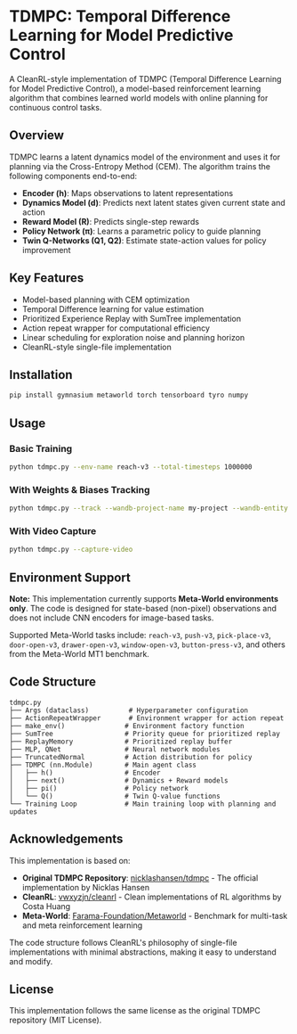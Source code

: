 # TDMPC: Temporal Difference Learning for Model Predictive Control

A CleanRL-style implementation of TDMPC (Temporal Difference Learning for Model Predictive Control), a model-based reinforcement learning algorithm that combines learned world models with online planning for continuous control tasks.

## Overview

TDMPC learns a latent dynamics model of the environment and uses it for planning via the Cross-Entropy Method (CEM). The algorithm trains the following components end-to-end:

- **Encoder (h)**: Maps observations to latent representations
- **Dynamics Model (d)**: Predicts next latent states given current state and action
- **Reward Model (R)**: Predicts single-step rewards
- **Policy Network (π)**: Learns a parametric policy to guide planning
- **Twin Q-Networks (Q1, Q2)**: Estimate state-action values for policy improvement

## Key Features

- Model-based planning with CEM optimization
- Temporal Difference learning for value estimation
- Prioritized Experience Replay with SumTree implementation
- Action repeat wrapper for computational efficiency
- Linear scheduling for exploration noise and planning horizon
- CleanRL-style single-file implementation

## Installation

```bash
pip install gymnasium metaworld torch tensorboard tyro numpy
```

## Usage

### Basic Training

```bash
python tdmpc.py --env-name reach-v3 --total-timesteps 1000000
```

### With Weights & Biases Tracking

```bash
python tdmpc.py --track --wandb-project-name my-project --wandb-entity my-team
```

### With Video Capture

```bash
python tdmpc.py --capture-video
```

## Environment Support

**Note:** This implementation currently supports **Meta-World environments only**. The code is designed for state-based (non-pixel) observations and does not include CNN encoders for image-based tasks. 

Supported Meta-World tasks include: `reach-v3`, `push-v3`, `pick-place-v3`, `door-open-v3`, `drawer-open-v3`, `window-open-v3`, `button-press-v3`, and others from the Meta-World MT1 benchmark.

## Code Structure

```
tdmpc.py
├── Args (dataclass)          # Hyperparameter configuration
├── ActionRepeatWrapper       # Environment wrapper for action repeat
├── make_env()               # Environment factory function
├── SumTree                  # Priority queue for prioritized replay
├── ReplayMemory             # Prioritized replay buffer
├── MLP, QNet                # Neural network modules
├── TruncatedNormal          # Action distribution for policy
├── TDMPC (nn.Module)        # Main agent class
│   ├── h()                  # Encoder
│   ├── next()               # Dynamics + Reward models
│   ├── pi()                 # Policy network
│   └── Q()                  # Twin Q-value functions
└── Training Loop            # Main training loop with planning and updates
```

## Acknowledgements

This implementation is based on:

- **Original TDMPC Repository**: [nicklashansen/tdmpc](https://github.com/nicklashansen/tdmpc) - The official implementation by Nicklas Hansen
- **CleanRL**: [vwxyzjn/cleanrl](https://github.com/vwxyzjn/cleanrl) - Clean implementations of RL algorithms by Costa Huang
- **Meta-World**: [Farama-Foundation/Metaworld](https://github.com/Farama-Foundation/Metaworld) - Benchmark for multi-task and meta reinforcement learning

The code structure follows CleanRL's philosophy of single-file implementations with minimal abstractions, making it easy to understand and modify.

## License

This implementation follows the same license as the original TDMPC repository (MIT License).
